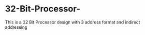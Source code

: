 # 32-Bit-Processor-
This is a 32 Bit Processor design with 3 address format and indirect addressing
